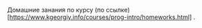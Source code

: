 Домашние занания по курсу (по ссылке)[https://www.kgeorgiy.info/courses/prog-intro/homeworks.html] .

